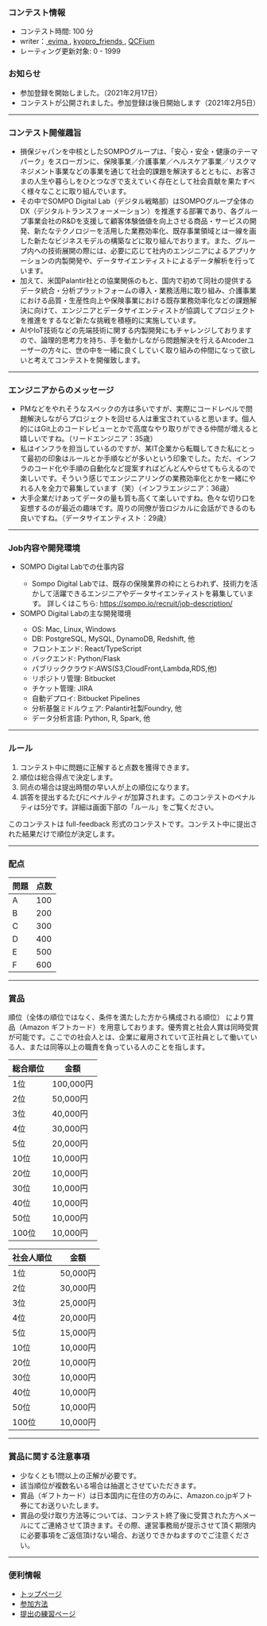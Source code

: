 
<div>

<span>

<span>

### **コンテスト情報**

<section>

<ul>

<li>
コンテスト時間: 100 分
</li>

<li>
writer：<a href="https://atcoder.jp/contests/abc192/users/evima">
<span>
evima
</span>
</a>, <a href="https://atcoder.jp/contests/abc192/users/kyopro_friends">
<span>
kyopro_friends
</span>
</a>, <a href="https://atcoder.jp/contests/abc192/users/QCFium">
<span>
QCFium
</span>
</a>
</li>

<li>
レーティング更新対象: 0 - 
<span>
1999
</span>

</li>

</ul>

</section>

### **お知らせ**

<section>

<ul>

<li>
参加登録を開始しました。（2021年2月17日）
</li>

<li>
コンテストが公開されました。参加登録は後日開始します（2021年2月5日）
</li>

</ul>

</section>

---

### **コンテスト開催趣旨**

<section>

<ul>

<li>
損保ジャパンを中核としたSOMPOグループは、「安心・安全・健康のテーマパーク」をスローガンに、保険事業／介護事業／ヘルスケア事業／リスクマネジメント事業などの事業を通じて社会的課題を解決するとともに、お客さまの人生や暮らしをひとつなぎで支えていく存在として社会貢献を果たすべく様々なことに取り組んでいます。
</li>

<li>
その中でSOMPO Digital Lab（デジタル戦略部）はSOMPOグループ全体のDX（デジタルトランスフォーメーション）を推進する部署であり、各グループ事業会社のR&Dを支援して顧客体験価値を向上させる商品・サービスの開発、新たなテクノロジーを活用した業務効率化、既存事業領域とは一線を画した新たなビジネスモデルの構築などに取り組んでおります。また、グループ内への技術展開の際には、必要に応じて社内のエンジニアによるアプリケーションの内製開発や、データサイエンティストによるデータ解析を行っています。
</li>

<li>
加えて、米国Palantir社との協業関係のもと、国内で初めて同社の提供するデータ統合・分析プラットフォームの導入・業務活用に取り組み、介護事業における品質・生産性向上や保険事業における既存業務効率化などの課題解決に向けて、エンジニアとデータサイエンティストが協調してプロジェクトを推進をするなど新たな挑戦を積極的に実施しています。
</li>

<li>
AIやIoT技術などの先端技術に関する内製開発にもチャレンジしておりますので、論理的思考力を持ち、手を動かしながら問題解決を行えるAtcoderユーザーの方々に、世の中を一緒に良くしていく取り組みの仲間になって欲しいと考えてコンテストを開催致します。
</li>

</ul>

</section>

---

### **エンジニアからのメッセージ**

<section>

<ul>

<li>
PMなどをやれそうなスペックの方は多いですが、実際にコードレベルで問題解決しながらプロジェクトを回せる人は重宝されていると思います。個人的にはGit上のコードレビューとかで高度なやり取りができる仲間が増えると嬉しいですね。（リードエンジニア：35歳）
</li>

<li>
私はインフラを担当しているのですが、某IT企業から転職してきた私にとって最初の印象はルールとか手順などが多いという印象でした。ただ、インフラのコード化や手順の自動化など提案すればどんどんやらせてもらえるので楽しいです。そういう感じでエンジニアリングの業務効率化とかを一緒にやれる人を全力で募集しています（笑）（インフラエンジニア：36歳）
</li>

<li>
大手企業だけあってデータの量も質も高くて楽しいですね。色々な切り口を妄想するのが最近の趣味です。周りの同僚が皆ロジカルに会話ができるのも良いですね。（データサイエンティスト：29歳）
</li>

</ul>

</section>

---

### **Job内容や開発環境**

<section>

<ul>

<li>
SOMPO Digital Labでの仕事内容
</li>

<ul>

<li>
Sompo Digital Labでは、既存の保険業界の枠にとらわれず、技術力を活かして活躍できるエンジニアやデータサイエンティストを募集しています。
	    詳しくはこちら: <a href="https://sompo.io/recruit/job-description/">https://sompo.io/recruit/job-description/</a>
</li>

</ul>

<li>
SOMPO Digital Labの主な開発環境
</li>

<ul>

<li>
OS: Mac, Linux, Windows
</li>

<li>
DB: PostgreSQL, MySQL, DynamoDB, Redshift, 他
</li>

<li>
フロントエンド: React/TypeScript
</li>

<li>
バックエンド: Python/Flask
</li>

<li>
パブリッククラウド:AWS(S3,CloudFront,Lambda,RDS,他)
</li>

<li>
リポジトリ管理: Bitbucket
</li>

<li>
チケット管理: JIRA
</li>

<li>
自動デプロイ: Bitbucket Pipelines
</li>

<li>
分析基盤ミドルウェア: Palantir社製Foundry, 他
</li>

<li>
データ分析言語: Python, R, Spark, 他
</li>

</ul>

</ul>

</section>

---

### **ルール**

<section>

<ol>

<li>
コンテスト中に問題に正解すると点数を獲得できます。
</li>

<li>
順位は総合得点で決定します。
</li>

<li>
同点の場合は提出時間の早い人が上の順位になります。
</li>

<li>
誤答を提出するたびにペナルティが加算されます。このコンテストのペナルティは5分です。詳細は画面下部の「ルール」をご覧ください。
</li>

</ol>

<p>
このコンテストは full-feedback 形式のコンテストです。コンテスト中に提出された結果だけで順位が決定します。
      
</p>

</section>

---

### **配点**

<section>

<div>

<table>

<thead>

<tr>

<th>
問題
</th>

<th>
点数
</th>

</tr>

</thead>

<tbody>

<tr>

<td>
A
</td>

<td>
100
</td>

</tr>

<tr>

<td>
B
</td>

<td>
200
</td>

</tr>

<tr>

<td>
C
</td>

<td>
300
</td>

</tr>

<tr>

<td>
D
</td>

<td>
400
</td>

</tr>

<tr>

<td>
E
</td>

<td>
500
</td>

</tr>

<tr>

<td>
F
</td>

<td>
600
</td>

</tr>

</tbody>

</table>

</div>

</section>

---

### **賞品**

<section>

<div>

<p>
順位（全体の順位ではなく、条件を満たした方から構成される順位） により賞品（Amazon ギフトカード）を用意しております。優秀賞と社会人賞は同時受賞が可能です。ここでの社会人とは、企業に雇用されていて正社員として働いている人、または同等以上の職責を負っている人のことを指します。
	
</p>

<table>

<thead>

<tr>

<th>
総合順位
</th>

<th>
金額
</th>

</tr>

</thead>

<tbody>

<tr>

<td>
1位
</td>

<td>
100,000円
</td>

</tr>

<tr>

<td>
2位
</td>

<td>
50,000円
</td>

</tr>

<tr>

<td>
3位
</td>

<td>
40,000円
</td>

</tr>

<tr>

<td>
4位
</td>

<td>
30,000円
</td>

</tr>

<tr>

<td>
5位
</td>

<td>
20,000円
</td>

</tr>

<tr>

<td>
10位
</td>

<td>
10,000円
</td>

</tr>

<tr>

<td>
20位
</td>

<td>
10,000円
</td>

</tr>

<tr>

<td>
30位
</td>

<td>
10,000円
</td>

</tr>

<tr>

<td>
40位
</td>

<td>
10,000円
</td>

</tr>

<tr>

<td>
50位
</td>

<td>
10,000円
</td>

</tr>

<tr>

<td>
100位
</td>

<td>
10,000円
</td>

</tr>

</tbody>

</table>

<table>

<thead>

<tr>

<th>
社会人順位
</th>

<th>
金額
</th>

</tr>

</thead>

<tbody>

<tr>

<td>
1位
</td>

<td>
50,000円
</td>

</tr>

<tr>

<td>
2位
</td>

<td>
30,000円
</td>

</tr>

<tr>

<td>
3位
</td>

<td>
25,000円
</td>

</tr>

<tr>

<td>
4位
</td>

<td>
20,000円
</td>

</tr>

<tr>

<td>
5位
</td>

<td>
15,000円
</td>

</tr>

<tr>

<td>
10位
</td>

<td>
10,000円
</td>

</tr>

<tr>

<td>
20位
</td>

<td>
10,000円
</td>

</tr>

<tr>

<td>
30位
</td>

<td>
10,000円
</td>

</tr>

<tr>

<td>
40位
</td>

<td>
10,000円
</td>

</tr>

<tr>

<td>
50位
</td>

<td>
10,000円
</td>

</tr>

<tr>

<td>
100位
</td>

<td>
10,000円
</td>

</tr>

</tbody>

</table>

</div>

</section>

---

### **賞品に関する注意事項**

<ul>

<li>
少なくとも1問以上の正解が必要です。
</li>

<li>
該当順位が複数名いる場合は抽選とさせていただきます。
</li>

<li>
賞品（ギフトカード）は日本国内に在住の方のみに、Amazon.co.jpギフト券にてお送りいたします。
</li>

<li>
賞品の受け取り方法等については、コンテスト終了後に受賞された方へメールにてご連絡させて頂きます。その際、運営事務局が提示させて頂く期限内に必要事項をご返信頂けない場合、お送りできかねますのでご注意ください。
</li>

</ul>

---

### **便利情報**

<ul>

<li>
<a href="https://atcoder.jp/">トップページ</a>
</li>

<li>
<a href="https://atcoder.jp/post/37">参加方法</a>
</li>

<li>
<a href="https://atcoder.jp/contests/practice">提出の練習ページ</a>
</li>

</ul>

</span>

</span>

</div>
